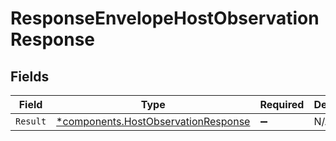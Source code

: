 # ResponseEnvelopeHostObservationResponse


## Fields

| Field                                                                                     | Type                                                                                      | Required                                                                                  | Description                                                                               |
| ----------------------------------------------------------------------------------------- | ----------------------------------------------------------------------------------------- | ----------------------------------------------------------------------------------------- | ----------------------------------------------------------------------------------------- |
| `Result`                                                                                  | [*components.HostObservationResponse](../../models/components/hostobservationresponse.md) | :heavy_minus_sign:                                                                        | N/A                                                                                       |